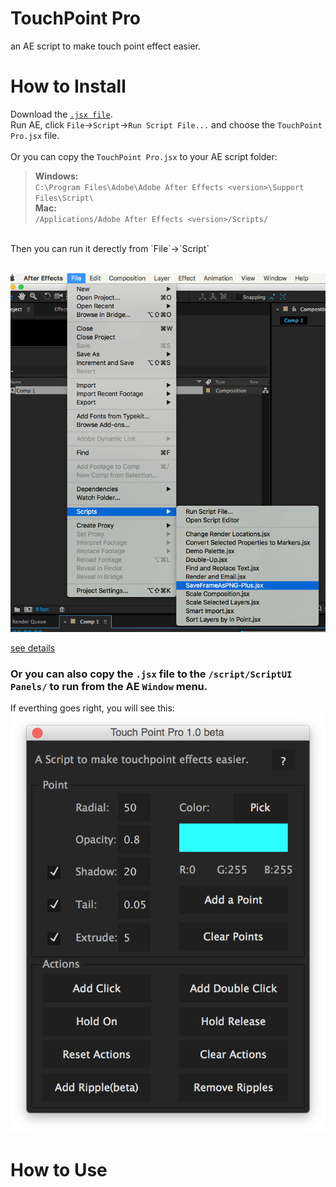 # TouchPoint Pro
an AE script to make touch point effect easier.
# How to Install
Download the [`.jsx file`](https://raw.githubusercontent.com/bigxixi/TouchPoint-Pro/master/TouchPoint%20Pro.jsx).</br>
Run AE, click `File`->`Script`->`Run Script File...` and choose the `TouchPoint Pro.jsx` file.  
</br>
Or you can copy the `TouchPoint Pro.jsx` to your AE script folder:
>**Windows:**  
>`C:\Program Files\Adobe\Adobe After Effects <version>\Support Files\Script\`  
>**Mac:**  
>`/Applications/Adobe After Effects <version>/Scripts/`

</br>
Then you can run it derectly from `File`->`Script`  </br></br>

![](https://raw.githubusercontent.com/bigxixi/ReadMe-Resources/master/SaveFrameAsPNG-Plus/menu1.png)</br>

[see details](https://helpx.adobe.com/after-effects/using/scripts.html)</br>

### Or you can also copy the `.jsx` file to the `/script/ScriptUI Panels/` to run from the AE `Window` menu.

If everthing goes right, you will see this:</br>
![](https://raw.githubusercontent.com/bigxixi/ReadMe-Resources/master/TouchPointProEN.png)</br>

# How to Use
